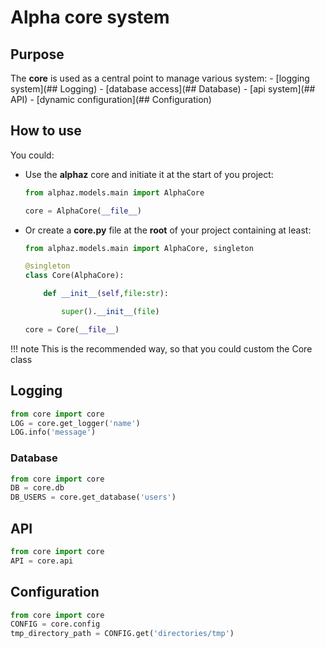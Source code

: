 # Alpha core system 

## Purpose

The **core** is used as a central point to manage various system:
    - [logging system](## Logging)
    - [database access](## Database)
    - [api system](## API)
    - [dynamic configuration](## Configuration)

## How to use

You could:

- Use the **alphaz** core and initiate it at the start of you project:

    ```python
    from alphaz.models.main import AlphaCore

    core = AlphaCore(__file__)
    ```

- Or create a **core.py** file at the **root** of your project containing at least:

    ```python
    from alphaz.models.main import AlphaCore, singleton

    @singleton
    class Core(AlphaCore):

        def __init__(self,file:str):

            super().__init__(file)

    core = Core(__file__)
    ```

!!! note
    This is the recommended way, so that you could custom the Core class

## Logging


```python
from core import core
LOG = core.get_logger('name')
LOG.info('message')
```

### Database

```python
from core import core
DB = core.db
DB_USERS = core.get_database('users')
```


## API

```python
from core import core
API = core.api
```

## Configuration

```python
from core import core
CONFIG = core.config
tmp_directory_path = CONFIG.get('directories/tmp')
```